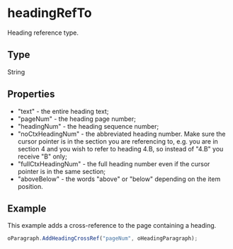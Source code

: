 # headingRefTo

Heading reference type.

## Type

String

## Properties

- "text" - the entire heading text;
- "pageNum" - the heading page number;
- "headingNum" - the heading sequence number;
- "noCtxHeadingNum" - the abbreviated heading number. Make sure the cursor pointer is in the section you are referencing to, e.g. you are in section 4 and you wish to refer to heading 4.B, so instead of "4.B" you receive "B" only;
- "fullCtxHeadingNum" - the full heading number even if the cursor pointer is in the same section;
- "aboveBelow" - the words "above" or "below" depending on the item position.

## Example

This example adds a cross-reference to the page containing a heading.

```javascript
oParagraph.AddHeadingCrossRef("pageNum", oHeadingParagraph);
```